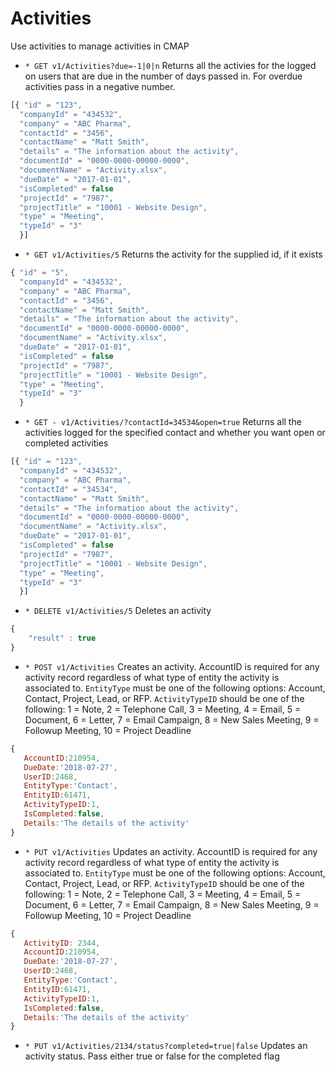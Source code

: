 # Activities
Use activities to manage activities in CMAP

* `* GET v1/Activities?due=-1|0|n` Returns all the activies for the logged on users that are due in the number of days passed in. For overdue activities pass in a negative number.

```javascript
[{ "id" = "123", 
  "companyId" = "434532", 
  "company" = "ABC Pharma", 
  "contactId" = "3456", 
  "contactName" = "Matt Smith", 
  "details" = "The information about the activity", 
  "documentId" = "0000-0000-00000-0000", 
  "documentName" = "Activity.xlsx", 
  "dueDate" = "2017-01-01", 
  "isCompleted" = false
  "projectId" = "7987", 
  "projectTitle" = "10001 - Website Design", 
  "type" = "Meeting", 
  "typeId" = "3"
  }]
```

* `* GET v1/Activities/5` Returns the activity for the supplied id, if it exists

```javascript
{ "id" = "5", 
  "companyId" = "434532", 
  "company" = "ABC Pharma", 
  "contactId" = "3456", 
  "contactName" = "Matt Smith", 
  "details" = "The information about the activity", 
  "documentId" = "0000-0000-00000-0000", 
  "documentName" = "Activity.xlsx", 
  "dueDate" = "2017-01-01", 
  "isCompleted" = false
  "projectId" = "7987", 
  "projectTitle" = "10001 - Website Design", 
  "type" = "Meeting", 
  "typeId" = "3"
  }
```

* `* GET - v1/Activities/?contactId=34534&open=true` Returns all the activities logged for the specified contact and whether you want open or completed activities

```javascript
[{ "id" = "123", 
  "companyId" = "434532", 
  "company" = "ABC Pharma", 
  "contactId" = "34534", 
  "contactName" = "Matt Smith", 
  "details" = "The information about the activity", 
  "documentId" = "0000-0000-00000-0000", 
  "documentName" = "Activity.xlsx", 
  "dueDate" = "2017-01-01", 
  "isCompleted" = false
  "projectId" = "7987", 
  "projectTitle" = "10001 - Website Design", 
  "type" = "Meeting", 
  "typeId" = "3"
  }]
```


* `* DELETE v1/Activities/5` Deletes an activity 
``` javascript 
{ 
	"result" : true
}
```

* `* POST v1/Activities` Creates an activity. AccountID is required for any activity record regardless of what type of entity the activity is associated to. `EntityType` must be one of the following options: Account, Contact, Project, Lead, or RFP. `ActivityTypeID` should be one of the following: 1 = Note, 2 = Telephone Call, 3 = Meeting, 4 = Email, 5 = Document, 6 = Letter, 7 = Email Campaign, 8 = New Sales Meeting, 9 = Followup Meeting, 10 = Project Deadline
``` javascript
{
   AccountID:210954,
   DueDate:'2018-07-27',
   UserID:2468,
   EntityType:'Contact',
   EntityID:61471,
   ActivityTypeID:1,
   IsCompleted:false,
   Details:'The details of the activity'
}
```


* `* PUT v1/Activities` Updates an activity.  AccountID is required for any activity record regardless of what type of entity the activity is associated to. `EntityType` must be one of the following options: Account, Contact, Project, Lead, or RFP. `ActivityTypeID` should be one of the following: 1 = Note, 2 = Telephone Call, 3 = Meeting, 4 = Email, 5 = Document, 6 = Letter, 7 = Email Campaign, 8 = New Sales Meeting, 9 = Followup Meeting, 10 = Project Deadline
``` javascript
{
   ActivityID: 2344,
   AccountID:210954,
   DueDate:'2018-07-27',
   UserID:2468,
   EntityType:'Contact',
   EntityID:61471,
   ActivityTypeID:1,
   IsCompleted:false,
   Details:'The details of the activity'
}
```

* `* PUT v1/Activities/2134/status?completed=true|false` Updates an activity status. Pass either true or false for the completed flag

